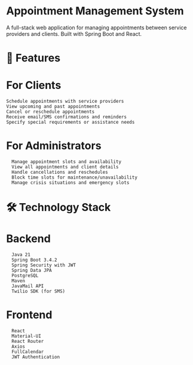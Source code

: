 # Appointment Management System
A full-stack web application for managing appointments between service providers and clients. Built with Spring Boot and React.

# 🚀 Features

# For Clients

    Schedule appointments with service providers
    View upcoming and past appointments
    Cancel or reschedule appointments
    Receive email/SMS confirmations and reminders
    Specify special requirements or assistance needs

# For Administrators

      Manage appointment slots and availability
      View all appointments and client details
      Handle cancellations and reschedules
      Block time slots for maintenance/unavailability
      Manage crisis situations and emergency slots

# 🛠️ Technology Stack

# Backend

      Java 21
      Spring Boot 3.4.2
      Spring Security with JWT
      Spring Data JPA
      PostgreSQL
      Maven
      JavaMail API
      Twilio SDK (for SMS)

# Frontend

      React 
      Material-UI
      React Router
      Axios
      FullCalendar
      JWT Authentication
